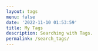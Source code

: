 ```yaml
---
layout: tags
menu: false
date: '2022-11-10 01:53:59'
title: My Tags
description: Searching with Tags.
permalink: /search_tags/
---
```

